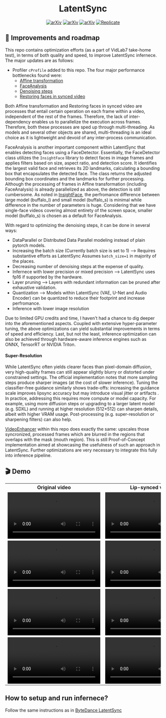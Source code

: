 <h1 align="center">LatentSync</h1>

<div align="center">

[![arXiv](https://img.shields.io/badge/arXiv-Paper-b31b1b.svg?logo=arXiv)](https://arxiv.org/abs/2412.09262)
[![arXiv](https://img.shields.io/badge/%F0%9F%A4%97%20HuggingFace-Model-yellow)](https://huggingface.co/ByteDance/LatentSync-1.6)
[![arXiv](https://img.shields.io/badge/%F0%9F%A4%97%20HuggingFace-Space-yellow)](https://huggingface.co/spaces/fffiloni/LatentSync)
<a href="https://replicate.com/lucataco/latentsync"><img src="https://replicate.com/lucataco/latentsync/badge" alt="Replicate"></a>

</div>


## 📖 Improvements and roadmap
This repo contains optimization efforts (as a part of VidLab7 take-home test), in terms of both quality and speed, to improve LatentSync infernece. The major updates are as follows:

- Profiler `cProfile` added to this repo. The four major performance bottlenecks found were:
  - [Affine transformation](https://github.com/bytedance/LatentSync/blob/main/latentsync/pipelines/lipsync_pipeline.py#L252)
  - [FaceAnalysis](https://github.com/bytedance/LatentSync/blob/main/latentsync/utils/face_detector.py#L10)
  - [Denoising steps](https://github.com/bytedance/LatentSync/blob/main/latentsync/pipelines/lipsync_pipeline.py#L426)
  - [Restoring faces in synced video](https://github.com/bytedance/LatentSync/blob/main/latentsync/pipelines/lipsync_pipeline.py#L266)

Both Affine transformation and Restoring faces in synced video are processes that entail certain operation on each frame within a video, independent of the rest of the frames. Therefore, the lack of inter-dependency enables us to parallelize the execution across frames. Therefore, both these processes are sped up through multi-threading. As models and several other objects are shared, multi-threading is an ideal choice as it is lightweight and devoid of any inter-process communication. 

FaceAnalysis is another important component within LatentSync that enables detecting faces using a FaceDetector. Essentially, the FaceDetector class utilizes the `InsightFace` library to detect faces in image frames and applies filters based on size, aspect ratio, and detection score. It identifies the largest valid face and retrieves its 2D landmarks, calculating a bounding box that encapsulates the detected face. The class returns the adjusted bounding box coordinates and the landmarks for further processing. Although the processing of frames in Affine transformation (including FaceAnalysis) is already parallelized as above, the detection is still cumbersome. As noted in [InsightFace](https://github.com/deepinsight/insightface/tree/master/model_zoo), the perfromance difference between large model (buffalo_l) and small model (buffalo_s) is minimal while difference in the number of parameters is huge. Considering that we have single-face videos covering almost entirety of the screen space, smaller model (buffalo_s) is chosen as a default for FaceAnalysis. 

With regard to optimizing the denoising steps, it can be done in several ways:
- DataParallel or Distributed Data Parallel modeling instead of plain pytorch models. 
- Increasing the batch size (Currently batch size is set to 1) --> Requires substantive efforts as LatentSync Assumes `batch_size=1` in majority of the places. 
- Decreasing number of denoising steps at the expense of quality. 
- Infernece with lower precision or mixed precision --> LatentSync uses fp16 if supported by the hardware. 
- Layer pruning --> Layers with redundant information can be pruned after exhaustive validation.
- Quantization --> Models within LatentSync (VAE, U-Net and Audio Encoder) can be quantized to reduce their footprint and increase perfromance. 
- Inference with lower image resolution 

Due to limited GPU credits and time, I haven't had a chance to dig deeper into the aforementioned aspects. Coupled with extensive hyper-parameter tuning, the above optimizations can yield substantial improvements in terms of speed and efficiency. Last, but not the least, inference optimization can also be achieved through hardware-aware inference engines such as ONNX, TensorRT or NVIDIA Triton. 

#### Super-Resolution 

While LatentSync often yields clearer faces than pixel-domain diffusion, very high-quality frames can still appear slightly blurry or distorted under constrained settings. The official implementation notes that more sampling steps produce sharper images (at the cost of slower inference). Tuning the classifier-free guidance similarly shows trade-offs: increasing the guidance scale improves lipsync accuracy but may introduce visual jitter or artifacts . In practice, addressing this requires more compute or model capacity. For example, using more diffusion steps or upgrading to a larger latent model (e.g. SDXL) and running at higher resolution (512×512) can sharpen details, albeit with higher VRAM usage. Post-processing (e.g. super-resolution or sharpening filters) can also help. 

[VideoEnhancer](https://github.com/bhat-prashant/LatentSync/blob/main/latentsync/utils/enhancer.py) within this repo does exactly the same: upscales those syncronized, processed frames which are blurred in the regions that overlaps with the mask (mouth region). This is still Proof-of-Concept implementation aimed at showcasing the usefulness of such an approach in LatentSync. Further optimizations are very necessary to integrate this fully into inference pipeline. 


## 🎬 Demo

<table class="center">
  <tr style="font-weight: bolder;text-align:center;">
        <td width="24%"><b>Original video</b></td>
        <td width="24%"><b>Lip-synced video</b></td>
        <td width="24%"><b>Optimized Lip-synced video</b></td>
        <td width="24%"><b>Optimized, super-resolution video</b></td>
  </tr>
  <tr>
    <td>
      <video src=https://github.com/bhat-prashant/LatentSync/blob/main/assets/demo1_video.mp4 controls preload></video>
    </td>
    <td>
      <video src=https://github.com/bhat-prashant/LatentSync/blob/main/assets/demo1_video.mp4 controls preload></video>
    </td>
    <td>
      <video src=https://github.com/bhat-prashant/LatentSync/blob/main/assets/demo1_video.mp4 controls preload></video>
    </td>
    <td>
      <video src=https://github.com/bhat-prashant/LatentSync/blob/main/assets/demo1_video.mp4 controls preload></video>
    </td>
  </tr>

  <tr>
    <td>
      <video src=https://github.com/bhat-prashant/LatentSync/blob/main/assets/demo2_video.mp4 controls preload></video>
    </td>
    <td>
      <video src=https://github.com/bhat-prashant/LatentSync/blob/main/assets/demo2_video.mp4 controls preload></video>
    </td>
    <td>
      <video src=https://github.com/bhat-prashant/LatentSync/blob/main/assets/demo2_video.mp4 controls preload></video>
    </td>
    <td>
      <video src=https://github.com/bhat-prashant/LatentSync/blob/main/assets/demo2_video.mp4 controls preload></video>
    </td>
  </tr>
  <tr>
    <td>
      <video src=https://github.com/bhat-prashant/LatentSync/blob/main/assets/demo3_video.mp4 controls preload></video>
    </td>
    <td>
      <video src=https://github.com/bhat-prashant/LatentSync/blob/main/assets/demo3_video.mp4 controls preload></video>
    </td>
    <td>
      <video src=https://github.com/bhat-prashant/LatentSync/blob/main/assets/demo3_video.mp4 controls preload></video>
    </td>
    <td>
      <video src=https://github.com/bhat-prashant/LatentSync/blob/main/assets/demo3_video.mp4 controls preload></video>
    </td>
  </tr>
  <tr>
    <td>
      <video src=https://github.com/bhat-prashant/LatentSync/blob/main/assets/demo4_video.mp4 controls preload></video>
    </td>
    <td>
      <video src=https://github.com/bhat-prashant/LatentSync/blob/main/assets/demo4_video.mp4 controls preload></video>
    </td>
    <td>
      <video src=https://github.com/bhat-prashant/LatentSync/blob/main/assets/demo4_video.mp4 controls preload></video>
    </td>
    <td>
      <video src=https://github.com/bhat-prashant/LatentSync/blob/main/assets/demo4_video.mp4 controls preload></video>
    </td>
  </tr>
</table>


## How to setup and run infernece?

Follow the same instructions as in [ByteDance LatentSync](https://github.com/bytedance/LatentSync)